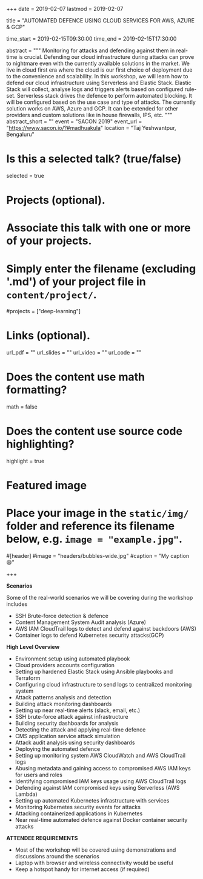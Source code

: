 +++
date = 2019-02-07
lastmod = 2019-02-07

title = "AUTOMATED DEFENCE USING CLOUD SERVICES FOR AWS, AZURE & GCP"

time_start = 2019-02-15T09:30:00
time_end = 2019-02-15T17:30:00

abstract = """
Monitoring for attacks and defending against them in real-time is crucial. Defending our cloud infrastructure during attacks can prove to nightmare even with the currently available solutions in the market. We live in cloud first era where the cloud is our first choice of deployment due to the convenience and scalability. In this workshop, we will learn how to defend our cloud infrastructure using Serverless and Elastic Stack. Elastic Stack will collect, analyse logs and triggers alerts based on configured rule-set. Serverless stack drives the defence to perform automated blocking. It will be configured based on the use case and type of attacks. The currently solution works on AWS, Azure and GCP. It can be extended for other providers and custom solutions like in house firewalls, IPS, etc.
"""
abstract_short = ""
event = "SACON 2019"
event_url = "https://www.sacon.io/?#madhuakula"
location = "Taj Yeshwantpur, Bengaluru"

# Is this a selected talk? (true/false)
selected = true

# Projects (optional).
#   Associate this talk with one or more of your projects.
#   Simply enter the filename (excluding '.md') of your project file in `content/project/`.
#projects = ["deep-learning"]

# Links (optional).
url_pdf = ""
url_slides = ""
url_video = ""
url_code = ""

# Does the content use math formatting?
math = false

# Does the content use source code highlighting?
highlight = true

# Featured image
# Place your image in the `static/img/` folder and reference its filename below, e.g. `image = "example.jpg"`.

#[header]
#image = "headers/bubbles-wide.jpg"
#caption = "My caption :smile:"

+++

**Scenarios**

Some of the real-world scenarios we will be covering during the workshop includes

* SSH Brute-force detection & defence
* Content Management System Audit analysis (Azure)
* AWS IAM CloudTrail logs to detect and defend against backdoors (AWS)
* Container logs to defend Kubernetes security attacks(GCP)

**High Level Overview**

* Environment setup using automated playbook
* Cloud providers accounts configuration
* Setting up hardened Elastic Stack using Ansible playbooks and Terraform
* Configuring cloud infrastructure to send logs to centralized monitoring system
* Attack patterns analysis and detection
* Building attack monitoring dashboards
* Setting up near real-time alerts (slack, email, etc.)
* SSH brute-force attack against infrastructure
* Building security dashboards for analysis
* Detecting the attack and applying real-time defence
* CMS application service attack simulation
* Attack audit analysis using security dashboards
* Deploying the automated defence
* Setting up monitoring system AWS CloudWatch and AWS CloudTrail logs
* Abusing metadata and gaining access to compromised AWS IAM keys for users and roles
* Identifying compromised IAM keys usage using AWS CloudTrail logs
* Defending against IAM compromised keys using Serverless (AWS Lambda)
* Setting up automated Kubernetes infrastructure with services
* Monitoring Kubernetes security events for attacks
* Attacking containerized applications in Kubernetes
* Near real-time automated defence against Docker container security attacks

**ATTENDEE REQUIREMENTS**

* Most of the workshop will be covered using demonstrations and discussions around the scenarios
* Laptop with browser and wireless connectivity would be useful
* Keep a hotspot handy for internet access (if required)